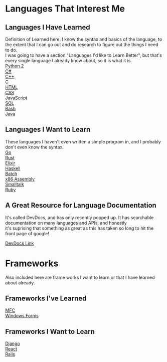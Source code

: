 # Languages That Interest Me

## Languages I Have Learned
Definition of Learned here: I know the syntax and basics of the language, to the extent that I can go out and do research to figure out the things I need to do.  
I was going to have a section "Languages I'd like to Learn Better", but that's every single language I already know about, so it is what it is.  
[Python 2](https://docs.python.org/2/)    
[C#](https://msdn.microsoft.com/en-us/library/kx37x362.aspx)  
[C++](http://www.cplusplus.com/doc/)  
[C](https://www.gnu.org/software/gnu-c-manual/gnu-c-manual.html)  
[HTML](https://www.w3schools.com/html/)  
[CSS](https://www.w3schools.com/css/)  
[JavaScript](https://www.w3schools.com/js/)  
[SQL](https://www.w3schools.com/sql/)  
[Bash](https://tiswww.case.edu/php/chet/bash/bashref.html)  
[Java](http://docs.oracle.com/javase/7/docs/api/)  

## Languages I Want to Learn
These languages I haven't even written a simple program in, and I probably don't even know the syntax.  
[Go](https://golang.org/doc/)  
[Rust](https://doc.rust-lang.org/)  
[Elixir](http://elixir-lang.org/docs.html)  
[Haskell](https://www.haskell.org/documentation)  
[Batch](https://en.wikibooks.org/wiki/Windows_Batch_Scripting)  
[x86 Assembly](https://en.wikibooks.org/wiki/X86_Assembly)  
[Smalltalk](https://www.gnu.org/software/smalltalk/manual/gst.html)  
[Ruby](https://www.ruby-lang.org/en/)  

## A Great Resource for Language Documentation
It's called DevDocs, and has only recently popped up. It has searchable documentation on many languages and APIs, and honestly   
it's suprising that something as great as this has taken so long to hit the front page of google!  

[DevDocs Link](http://devdocs.io/)

# Frameworks
Also included here are frame works I want to learn or that I have learned about already.

## Frameworks I've Learned
[MFC](https://msdn.microsoft.com/en-us/library/d06h2x6e.aspx)  
[Windows Forms](https://msdn.microsoft.com/en-us/library/dd30h2yb(v=vs.110).aspx)  

## Frameworks I Want to Learn
[Django](https://www.djangoproject.com/)    
[React](https://facebook.github.io/react/)  
[Rails](http://rubyonrails.org/)  
